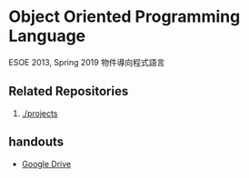 # Object Oriented Programming Language

ESOE 2013, Spring 2019 物件導向程式語言

## Related Repositories

1. [./projects](https://github.com/WooLNinesun/OOP2019SPRING_Projects)

## handouts

* [Google Drive](https://drive.google.com/drive/folders/1aCcLu305XuEzlhjEBTMaLrs_01c7fPkg)
